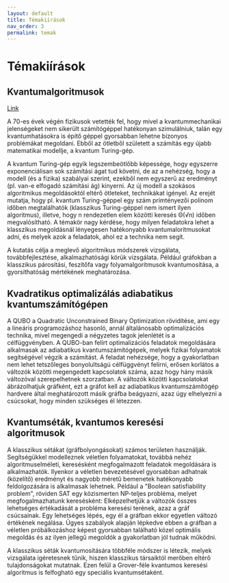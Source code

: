 ```yaml
---
layout: default
title: Témakiírások
nav_order: 3
permalink: temak
---
```


# Témakiírások

## Kvantumalgoritmusok

[Link](https://doktori.hu/index.php?menuid=195&lang=HU&tk_ID=100066)

A 70-es évek végén fizikusok vetették fel, hogy mivel a kvantummechanikai jelenségeket nem sikerült számítógéppel hatékonyan szimulálniuk, talán egy kvantumhatásokra is építő géppel gyorsabban lehetne bizonyos problémákat megoldani. Ebből az ötletből született a számítás egy újabb matematikai modellje, a kvantum Turing-gép.

A kvantum Turing-gép egyik legszembeötlőbb képessége, hogy egyszerre exponenciálisan sok számítási ágat tud követni, de az a nehézség, hogy a modell (és a fizika) szabályai szerint, ezekből nem egyszerű az eredményt (pl. van-e elfogadó számítási ág) kinyerni. Az új modell a szokásos algoritmikus megoldásoktól eltérő ötleteket, technikákat igényel. Az erejét mutatja, hogy pl. kvantum Turing-géppel egy szám prímtényezői polinom időben megtalálhatók (klasszikus Turing-géppel nem ismert ilyen algoritmus), illetve, hogy n rendezetlen elem közötti keresés Θ(√n) időben megvalósítható. A témakör nagy kérdése, hogy milyen feladatokra lehet a klasszikus megoldásnál lényegesen hatékonyabb kvantumaloritmusokat adni, és melyek azok a feladatok, ahol ez a technika nem segít.

A kutatás célja a meglevő algoritmikus módszerek vizsgálata, továbbfejlesztése, alkalmazhatósági körük vizsgálata. Például gráfokban a klasszikus párosítási, feszítőfa vagy folyamalgoritmusok kvantumosítása, a gyorsíthatóság mértékének meghatározása.

## Kvadratikus optimalizálás adiabatikus kvantumszámítógépen

A QUBO a Quadratic Unconstrained Binary Optimization rövidítése, ami egy a lineáris programozáshoz hasonló, annál általánosabb optimalizációs technika, mivel megengedi a négyzetes tagok jelenlétét is a célfüggvényben. A QUBO-ban felírt optimalizációs feladatok megoldására alkalmasak az adiabatikus kvantumszámítógépek, melyek fizikai folyamatok segítségével végzik a számítást. A feladat nehézsége, hogy a gyakorlatban nem lehet tetszőleges bonyolultságú célfüggvényt felírni, erősen korlátos a változók közötti megengedett kapcsolatok száma, azaz hogy hány másik változóval szerepelhetnek szorzatban. A változók közötti kapcsolatokat ábrázolhatjuk gráfként, ezt a gráfot kell az adiabatikus kvantumszámítógép hardvere által meghatározott másik gráfba beágyazni, azaz úgy elhelyezni a csúcsokat, hogy minden szükséges él létezzen.

## Kvantumséták, kvantumos keresési algoritmusok

A klasszikus sétákat (gráfbolyongásokat) számos területen használják. Segítségükkel modelleznek véletlen folyamatokat, továbbá nehéz algoritmuselméleti, keresésként megfogalmazott feladatok megoldására is alkalmazhatók. Ilyenkor a véletlen bevezetésével gyorsabban adhatnak (közelítő) eredményt és nagyobb méretű bemenetek hatékonyabb feldolgozására is alkalmasak lehetnek. Például a "Boolean satisfiability problem", röviden SAT egy közismerten NP-teljes probléma, melyet megfogalmazhatunk keresésként: Elképzelhetjük a változók összes lehetséges értékadását a probléma keresési terének, azaz a gráf csúcsainak. Egy lehetséges lépés, egy él a gráfban ekkor egyetlen változó értékének negálása. Ügyes szabályok alapján lépkedve ebben a gráfban a véletlen próbálkozáshoz képest gyorsabban található közel optimális megoldás és az ilyen jellegű megoldók a gyakorlatban jól tudnak működni.

A klasszikus séták kvantumosítására többféle módszer is létezik, melyek vizsgálata ígéretesnek tűnik, hiszen klasszikus társaiktól merőben eltérő tulajdonságokat mutatnak. Ezen felül a Grover-féle kvantumos keresési algoritmus is felfogható egy speciális kvantumsétaként.
